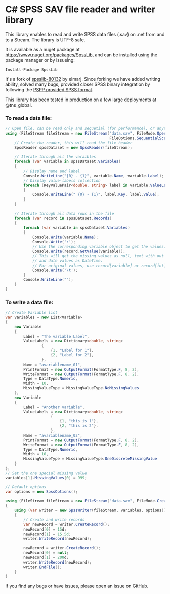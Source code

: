 # C# SPSS SAV file reader and writer library

This library enables to read and write SPSS data files (.sav) on .net from and to a Stream. The library is UTF-8 safe.

It is available as a nuget package at https://www.nuget.org/packages/SpssLib, and can be installed using the package manager or by issueing:
```
Install-Package SpssLib
``` 

It's a fork of [spsslib-80132](http://spsslib.codeplex.com/) by elmarj. Since forking we have added writing ability, solved many bugs, provided closer SPSS binary integration by following the [PSPP provided SPSS format](https://www.gnu.org/software/pspp/pspp-dev/html_node/System-File-Format.html#System-File-Format). 

This library has been tested in production on a few large deployments at @tns_global.

### To read a data file:

```C#
// Open file, can be read only and sequetial (for performance), or anything else
using (FileStream fileStream = new FileStream("data.sav", FileMode.Open, FileAccess.Read, FileShare.Read, 2048*10, 
                                              FileOptions.SequentialScan))
    // Create the reader, this will read the file header
    SpssReader spssDataset = new SpssReader(fileStream);
    
    // Iterate through all the varaibles
    foreach (var variable in spssDataset.Variables)
    {
        // Display name and label
        Console.WriteLine("{0} - {1}", variable.Name, variable.Label);
        // Display value-labels collection
        foreach (KeyValuePair<double, string> label in variable.ValueLabels)
        {
            Console.WriteLine(" {0} - {1}", label.Key, label.Value);
        }
    }
    
    // Iterate through all data rows in the file
    foreach (var record in spssDataset.Records)
    {
        foreach (var variable in spssDataset.Variables)
        {
            Console.Write(variable.Name);
            Console.Write(':');
            // Use the corresponding variable object to get the values.
            Console.Write(record.GetValue(variable));
            // This will get the missing values as null, text with out extra spaces,
            // and date values as DateTime.
            // For original values, use record[variable] or record[int]
            Console.Write('\t');
        }
        Console.WriteLine("");
    }
}
```

### To write a data file:
```C#
// Create Variable list
var variables = new List<Variable>
{
    new Variable
    {
        Label = "The variable Label",
        ValueLabels = new Dictionary<double, string>
                {
                    {1, "Label for 1"},
                    {2, "Label for 2"},
                },
        Name = "avariablename_01",
        PrintFormat = new OutputFormat(FormatType.F, 8, 2),
        WriteFormat = new OutputFormat(FormatType.F, 8, 2),
        Type = DataType.Numeric,
        Width = 10,
        MissingValueType = MissingValueType.NoMissingValues
    },
    new Variable
    {
        Label = "Another variable",
        ValueLabels = new Dictionary<double, string>
                    {
                        {1, "this is 1"},
                        {2, "this is 2"},
                    },
        Name = "avariablename_02",
        PrintFormat = new OutputFormat(FormatType.F, 8, 2),
        WriteFormat = new OutputFormat(FormatType.F, 8, 2),
        Type = DataType.Numeric,
        Width = 10,
        MissingValueType = MissingValueType.OneDiscreteMissingValue
    }
};
// Set the one special missing value
variables[1].MissingValues[0] = 999;  

// Default options
var options = new SpssOptions();

using (FileStream fileStream = new FileStream("data.sav", FileMode.Create, FileAccess.Write))
{
    using (var writer = new SpssWriter(fileStream, variables, options))
    {
        // Create and write records
        var newRecord = writer.CreateRecord();
        newRecord[0] = 15d;
        newRecord[1] = 15.5d;
        writer.WriteRecord(newRecord);
        
        newRecord = writer.CreateRecord();
        newRecord[0] = null;
        newRecord[1] = 200d;
        writer.WriteRecord(newRecord);
        writer.EndFile();
    }
}
```

If you find any bugs or have issues, please open an issue on GitHub. 
